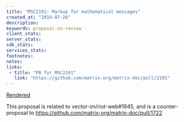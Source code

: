 ```yaml
---
title: "MSC2191: Markup for mathematical messages"
created_at: "2019-07-26"
description:
keywords: proposal-in-review
client_stats:
server_stats:
sdk_stats:
services_stats:
footnotes:
notes:
links:
 - title: "PR for MSC2191"
   link: "https://github.com/matrix-org/matrix-doc/pull/2191"
---
```

[Rendered](https://github.com/uhoreg/matrix-doc/blob/latex/proposals/2191-maths.md)

This proposal is related to vector-im/riot-web#1945, and is a counter-proposal to https://github.com/matrix-org/matrix-doc/pull/1722
